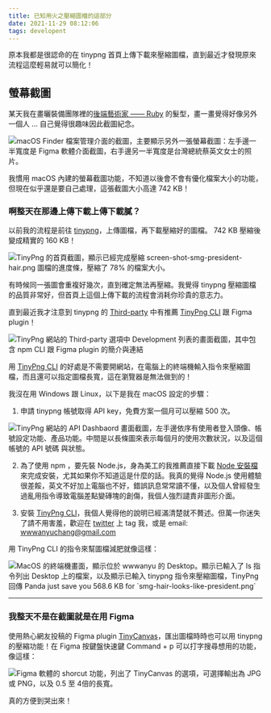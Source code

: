 ```yaml
---
title: 已知用火之壓縮圖檔的這部分
date: 2021-11-29 08:12:06
tags: developent
---
```


原本我都是很認命的在 tinypng 首頁上傳下載來壓縮圖檔，直到最近才發現原來流程這麼輕易就可以簡化！

<!--more-->

## 螢幕截圖

某天我在畫曬裝備團隊裡的[後端藝術家 —— Ruby](https://twitter.com/wwwanyuchang/status/1461121034644459520?s=20) 的髮型，畫一畫覺得好像另外一個人 ... 自己覺得很趣味因此截圖紀念。

<img src="screen-shot-smg-president-hair.png" alt="macOS Finder 檔案管理介面的截圖，主要顯示另外一張螢幕截圖：左手邊一半寬度是 Figma 軟體介面截圖，右手邊另一半寬度是台灣總統蔡英文女士的照片。" lazyload>

我慣用 macOS 內建的螢幕截圖功能，不知道以後會不會有優化檔案大小的功能，但現在似乎還是要自己處理，這張截圖大小高達 742 KB！

### 啊整天在那邊上傳下載上傳下載膩？

以前我的流程是前往 [tinypng](https://tinypng.com)，上傳圖檔，再下載壓縮好的圖檔。
742 KB 壓縮後變成精實的 160 KB！

<img src="tinypng.png" lazyload alt="TinyPng 的首頁截圖，顯示已經完成壓縮 screen-shot-smg-president-hair.png 圖檔的進度條，壓縮了 78% 的檔案大小。">

有時候同一張圖會重複好幾次，直到確定無法再壓縮。我覺得 tinypng 壓縮圖檔的品質非常好，但首頁上這個上傳下載的流程會消耗你珍貴的意志力。

直到最近我才注意到 tinypng 的 [Third-party](https://tinypng.com/third-party) 中有推薦 [TinyPng CLI](https://github.com/websperts/tinypng-cli) 跟 Figma plugin！

<img src="tinypng-thirdparty.png" lazyload alt="TinyPng 網站的 Third-party 選項中 Development 列表的畫面截圖，其中包含 npm CLI 跟 Figma plugin 的簡介與連結">

用 [TinyPng CLI](https://github.com/websperts/tinypng-cli) 的好處是不需要開網站，在電腦上的終端機輸入指令來壓縮圖檔，而且還可以指定圖檔長寬，這在瀏覽器是無法做到的！

我沒在用 Windows 跟 Linux，以下是我在 macOS 設定的步驟：

1. 申請 tinypng 帳號取得 API key，免費方案一個月可以壓縮 500 次。

<img src="tinypng-api-dashboard.png" lazyload alt="TinyPng 網站的 API Dashbaord 畫面截圖，左手邊依序有使用者登入頭像、帳號設定功能、產品功能。中間是以長條圖來表示每個月的使用次數狀況，以及這個帳號的 API 號碼 與狀態。">

2. 為了使用 npm ，要先裝 Node.js，身為美工的我推薦直接下載 [Node 安裝檔](https://nodejs.org/en/download/) 來完成安裝，尤其如果你不知道這是什麼的話。我真的覺得 Node.js 使用體驗很差餒，英文不好加上電腦也不好，錯誤訊息常常讀不懂，以及個人曾經發生過亂用指令導致電腦差點變磚塊的創傷，我個人強烈譴責非圖形介面。

3. 安裝 [TinyPng CLI](https://github.com/websperts/tinypng-cli)，我個人覺得他的說明已經滿清楚就不贅述。但萬一你迷失了請不用害羞，歡迎在 [twitter](https://twitter.com/wwwanyuchang) 上 tag 我，或是 email: wwwanyuchang@gmail.com

用 TinyPng CLI 的指令來幫圖檔減肥就像這樣：

<img src="tinypng-terminal.png" lazyload alt="MacOS 的終端機畫面，顯示位於 wwwanyu 的 Desktop。顯示已輸入了 ls 指令列出 Desktop 上的檔案，以及顯示已輸入 tinypng 指令來壓縮圖檔，TinyPng 回傳 Panda just save you 568.6 KB for `smg-hair-looks-like-president.png`" class="d-block mx-auto">

---

### 我整天不是在截圖就是在用 Figma

使用熱心網友投稿的 Figma plugin [TinyCanvas](https://www.figma.com/community/plugin/794829197801903069/TinyCanvas)，匯出圖檔時時也可以用 tinypng 的壓縮功能！在 Figma 按鍵盤快速鍵 Command + p 可以打字搜尋想用的功能，像這樣：

<img src="figma-tinycanvas.png" lazyload alt="Figma 軟體的 shorcut 功能，列出了 TinyCanvas 的選項，可選擇輸出為 JPG 或 PNG，以及 0.5 至 4倍的長寬。" class="d-block mx-auto">

真的方便到哭出來！
